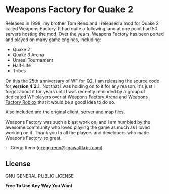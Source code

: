 # Weapons Factory for Quake 2

Released in 1998, my brother Tom Reno and I released a mod for Quake 2 called Weapons Factory. It had quite a following, and at one point had 50 servers hosting the mod.  Over the years, Weapons Factory has been ported and played on many game engines, including:

 - Quake 2
 - Quake 3 Arena
 - Unreal Tournament
 - Half-Life
 - Tribes

On this the 25th anniversary of WF for Q2, I am releasing the source code for **version 4.2.1**.  Not that I was holding on to it for any reason.  It's just I forgot about it for years until I was recently reminded by a group of dedicated WF players over at [Weapons Factory Arena](http://weaponsfactoryarena.com) and [Weapons Factory Roblox](https://www.weaponsfactoryroblox.com/) that it would be a good idea to do so.

Also included are the original client, server and map files.

Weapons Factory was such a blast work on, and I am humbled by the awesome community who loved playing the game as much as I loved working on it.  Thank you to all the players and developers who made Weapons Factory so great.

-- Gregg Reno (gregg.reno@jigawattlabs.com)

## License

GNU GENERAL PUBLIC LICENSE

**Free To Use Any Way You Want**

